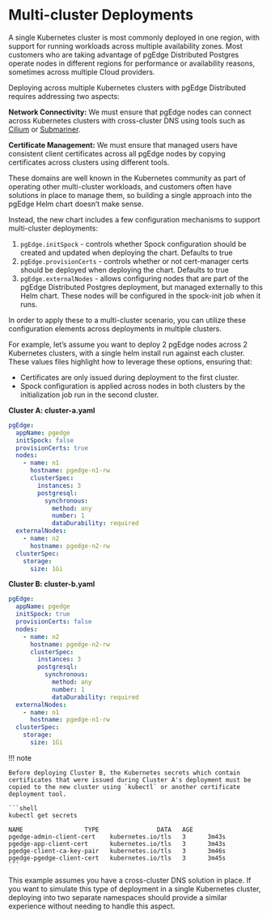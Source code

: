 # Multi-cluster Deployments

A single Kubernetes cluster is most commonly deployed in one region, with support for running workloads across multiple availability zones. Most customers who are taking advantage of pgEdge Distributed Postgres operate nodes in different regions for performance or availability reasons, sometimes across multiple Cloud providers.

Deploying across multiple Kubernetes clusters with pgEdge Distributed requires addressing two aspects:

**Network Connectivity:** We must ensure that pgEdge nodes can connect across Kubernetes clusters with cross-cluster DNS using tools such as [Cilium](https://cilium.io/) or [Submariner](https://submariner.io/).

**Certificate Management:** We must ensure that managed users have consistent client certificates across all pgEdge nodes by copying certificates across clusters using different tools.

These domains are well known in the Kubernetes community as part of operating other multi-cluster workloads, and customers often have solutions in place to manage them, so building a single approach into the pgEdge Helm chart doesn’t make sense.

Instead, the new chart includes a few configuration mechanisms to support multi-cluster deployments:

1. `pgEdge.initSpock` - controls whether Spock configuration should be created and updated when deploying the chart. Defaults to true
2. `pgEdge.provisionCerts` - controls whether or not cert-manager certs should be deployed when deploying the chart. Defaults to true
3. `pgEdge.externalNodes` - allows configuring nodes that are part of the pgEdge Distributed Postgres deployment, but managed externally to this Helm chart. These nodes will be configured in the spock-init job when it runs.

In order to apply these to a multi-cluster scenario, you can utilize these configuration elements across deployments in multiple clusters.

For example, let’s assume you want to deploy 2 pgEdge nodes across 2 Kubernetes clusters, with a single helm install run against each cluster. These values files highlight how to leverage these options, ensuring that:

- Certificates are only issued during deployment to the first cluster.
- Spock configuration is applied across nodes in both clusters by the initialization job run in the second cluster.

**Cluster A: cluster-a.yaml**

```yaml
pgEdge:
  appName: pgedge
  initSpock: false
  provisionCerts: true
  nodes:
    - name: n1
      hostname: pgedge-n1-rw
      clusterSpec: 
        instances: 3
        postgresql:
          synchronous:
            method: any
            number: 1
            dataDurability: required
  externalNodes:
    - name: n2
      hostname: pgedge-n2-rw
  clusterSpec:
    storage:
      size: 1Gi
```

**Cluster B: cluster-b.yaml**

```yaml
pgEdge:
  appName: pgedge
  initSpock: true
  provisionCerts: false
  nodes:
    - name: n2
      hostname: pgedge-n2-rw
      clusterSpec: 
        instances: 3
        postgresql:
          synchronous:
            method: any
            number: 1
            dataDurability: required
  externalNodes:
    - name: n1
      hostname: pgedge-n1-rw
  clusterSpec:
    storage:
      size: 1Gi
```

!!! note

    Before deploying Cluster B, the Kubernetes secrets which contain certificates that were issued during Cluster A's deployment must be copied to the new cluster using `kubectl` or another certificate deployment tool.

    ```shell
    kubectl get secrets

    NAME                 TYPE                DATA   AGE
    pgedge-admin-client-cert    kubernetes.io/tls   3      3m43s
    pgedge-app-client-cert      kubernetes.io/tls   3      3m43s
    pgedge-client-ca-key-pair   kubernetes.io/tls   3      3m46s
    pgedge-pgedge-client-cert   kubernetes.io/tls   3      3m45s
    ```
    
This example assumes you have a cross-cluster DNS solution in place. If you want to simulate this type of deployment in a single Kubernetes cluster, deploying into two separate namespaces should provide a similar experience without needing to handle this aspect.
